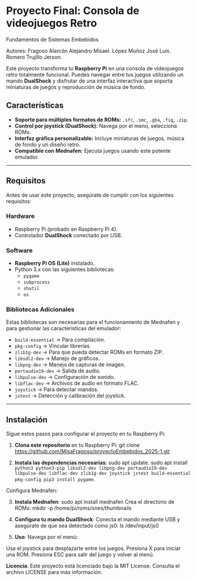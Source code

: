 # Proyecto Final: Consola de videojuegos Retro

Fundamentos de Sistemas Embebidos

Autores: 
Fragoso Alarcón Alejandro Misael.
López Muñoz José Luis.
Romero Trujillo Jerson.

Este proyecto transforma tu **Raspberry Pi** en una consola de videojuegos retro totalmente funcional. Puedes navegar entre tus juegos utilizando un mando **DualShock** y disfrutar de una interfaz interactiva que soporta miniaturas de juegos y reproducción de música de fondo.

## Características

- **Soporte para múltiples formatos de ROMs:** `.sfc`, `.smc`, `.gba`, `.fig`, `.zip`.
- **Control por joystick (DualShock):** Navega por el menú, selecciona ROMs.
- **Interfaz gráfica personalizable:** Incluye miniaturas de juegos, música de fondo y un diseño retro.
- **Compatible con Mednafen:** Ejecuta juegos usando este potente emulador.

---

## Requisitos

Antes de usar este proyecto, asegúrate de cumplir con los siguientes requisitos:

### Hardware
- Raspberry Pi (probado en Raspberry Pi 4).
- Controlador **DualShock** conectado por USB.

### Software
- **Raspberry Pi OS (Lite)** instalado.
- Python 3.x con las siguientes bibliotecas:
  - `pygame`
  - `subprocess`
  - `shutil`
  - `os`

### Bibliotecas Adicionales
Estas bibliotecas son necesarias para el funcionamiento de Mednafen y para gestionar las características del emulador:

- `build-essential` -> Para compilación.
- `pkg-config` -> Vincular librerías.
- `zlib1g-dev` -> Para que pueda detectar ROMs en formato ZIP.
- `libsdl2-dev` -> Manejo de gráficos.
- `libpng-dev` -> Manejo de capturas de imagen.
- `portaudio19-dev` -> Salida de audio.
- `libpulse-dev` -> Configuración de sonido.
- `libflac-dev` -> Archivos de audio en formato FLAC.
- `joystick` -> Para detectar mandos.
- `jstest` -> Detección y calibración del joystick.

---

## Instalación

Sigue estos pasos para configurar el proyecto en tu Raspberry Pi:

1. **Clona este repositorio** en tu Raspberry Pi:
       git clone https://github.com/MisaFragoso/proyectoEmbebidos_2025-1.git

2. **Instala las dependencias necesarias**:
       sudo apt update.
       sudo apt install `python3 python3-pip libsdl2-dev libpng-dev portaudio19-dev libpulse-dev libflac-dev zlib1g-dev joystick jstest build-essential pkg-config
       pip3 install pygame`.

Configura Mednafen:

3. **Instala Mednafen**:
       sudo apt install mednafen
       Crea el directorio de ROMs:
       mkdir -p /home/pi/roms/snes/thumbnails

4. **Configura tu mando DualShock**:
       Conecta el mando mediante USB y asegúrate de que sea detectado como js0:
       ls /dev/input/js0

5. **Uso**:
Navega por el menú:

Usa el joystick para desplazarte entre los juegos.
Presiona X para iniciar una ROM.
Presiona ESC para salir del juego y volver al menú.


**Licencia**:
Este proyecto está licenciado bajo la MIT License. Consulta el archivo LICENSE para más información.
